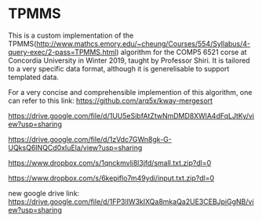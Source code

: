 # TPMMS
This is a custom implementation of the TPMMS(http://www.mathcs.emory.edu/~cheung/Courses/554/Syllabus/4-query-exec/2-pass=TPMMS.html) algorithm for the COMP5 6521 corse at Concordia University in Winter 2019, taught by Professor Shiri.
It is tailored to a very specific data format, although it is generelisable to support templated data.

For a very concise and comprehensible implemention of this algorithm, one can refer to this link: https://github.com/arq5x/kway-mergesort


https://drive.google.com/file/d/1UU5eSibfAtZtwNmDMD8XWlA4dFqLJtKy/view?usp=sharing


https://drive.google.com/file/d/1zVdc7GWn8gk-G-UQksQ6INQCd0xIuEla/view?usp=sharing


https://www.dropbox.com/s/1qnckmvli8l3jfd/small.txt.zip?dl=0

https://www.dropbox.com/s/6kepiflo7m49ydi/input.txt.zip?dl=0


new google drive link:
https://drive.google.com/file/d/1FP3lIW3kIXQa8mkaQa2UE3CEBJpiGgNB/view?usp=sharing
